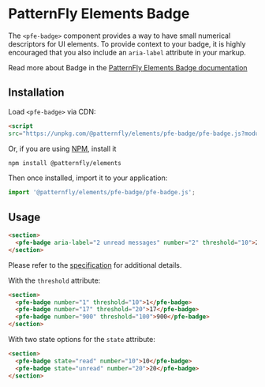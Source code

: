 # PatternFly Elements Badge
         
The `<pfe-badge>` component provides a way to have small numerical descriptors for UI elements. To provide context to your badge, it is highly encouraged that you also include an `aria-label` attribute in your markup.

Read more about Badge in the [PatternFly Elements Badge documentation](https://patternflyelements.org/components/badge)

##  Installation

Load `<pfe-badge>` via CDN:

```html
<script 
src="https://unpkg.com/@patternfly/elements/pfe-badge/pfe-badge.js?module"></script>
```

Or, if you are using [NPM](https://npm.im), install it

```bash
npm install @patternfly/elements
```

Then once installed, import it to your application:

```js
import '@patternfly/elements/pfe-badge/pfe-badge.js';
```

## Usage

```html
<section>
  <pfe-badge aria-label="2 unread messages" number="2" threshold="10">2</pfe-badge>
</section>
```

Please refer to the [specification](https://www.w3.org/TR/wai-aria/#aria-label) for additional details.

With the `threshold` attribute:

```html
<section>
  <pfe-badge number="1" threshold="10">1</pfe-badge>
  <pfe-badge number="17" threshold="20">17</pfe-badge>
  <pfe-badge number="900" threshold="100">900</pfe-badge>
</section>
```

With two state options for the `state` attribute:

```html
<section>
  <pfe-badge state="read" number="10">10</pfe-badge>
  <pfe-badge state="unread" number="20">20</pfe-badge>
</section>
```

